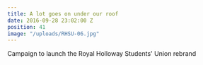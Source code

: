 ```yaml
---
title: A lot goes on under our roof
date: 2016-09-28 23:02:00 Z
position: 41
image: "/uploads/RHSU-06.jpg"
---
```


Campaign to launch the Royal Holloway Students' Union rebrand